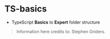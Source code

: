 # TS-basics

- TypeScript **Basics** to **Expert** folder structure

> Information here credits to: Stephen Griders.
